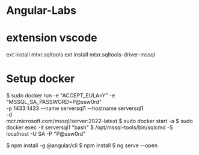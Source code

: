# Angular-Labs

# extension vscode
ext install mtxr.sqltools
ext install mtxr.sqltools-driver-mssql

# Setup docker
$ sudo docker run -e "ACCEPT_EULA=Y" -e "MSSQL_SA_PASSWORD=P@ssw0rd" \
   -p 1433:1433 --name serversql1 --hostname serversql1 \
   -d \
   mcr.microsoft.com/mssql/server:2022-latest
$ sudo docker start -a
$ sudo docker exec -it serversql1 "bash"
$ /opt/mssql-tools/bin/sqlcmd -S localhost -U SA -P "P@ssw0rd"


$ npm install -g @angular/cli
$ npm install
$ ng serve --open 